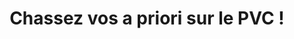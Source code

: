 ---
  template: 0
  type: "0"
  titre: "Chassez vos a priori sur le PVC !"
  titreMEA: "Chassez vos a priori sur le PVC !"
  surTitre: "Stop aux préjugés !"
  tempsLecture: ""
  libelleType: "Article"
  url: "/c/magazine/inspirations-tendances/chassez-vos-a priori-sur-le-pvc"
  thematiques: "Rénovation,Déco"
  piecesHabitation: "Chambre,Cuisine,Salle de bain,Salon,Combles,Terrasse,Garage,Extérieur,Toilettes,Entrée,Bureau"
  produits: "Fenêtre"
  sujets: ""
  tags: ""
  visuelMea: null
  visuelDesktop: 
    url: "/img/contrib/3194989159803e31/presujes PVC.jpg"
    alt: "fenêtres PVC"
  visuelMobile: null
  title: "Chassez vos a priori sur le PVC !"
  permalink: "articles//c/magazine/inspirations-tendances/chassez-vos-a priori-sur-le-pvc"
  layout: "post"
  lang: "fr-fr"
---